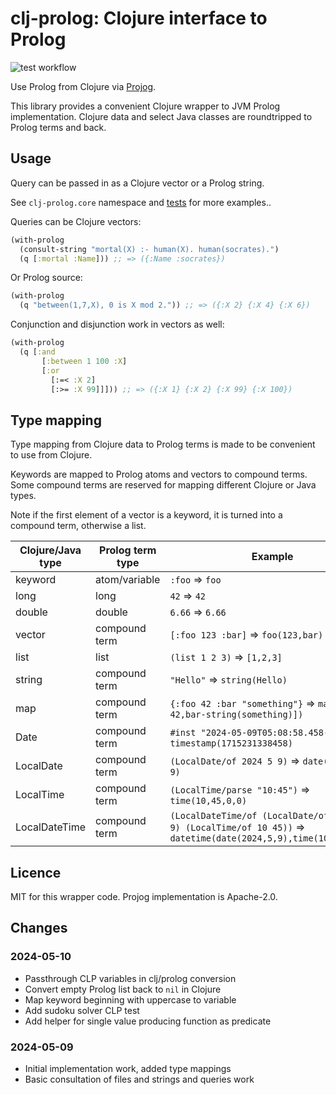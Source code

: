 # clj-prolog: Clojure interface to Prolog

![test workflow](https://github.com/tatut/clj-prolog/actions/workflows/test.yml/badge.svg)

Use Prolog from Clojure via [Projog](http://www.projog.org/).

This library provides a convenient Clojure wrapper to JVM Prolog implementation.
Clojure data and select Java classes are roundtripped to Prolog terms
and back.

## Usage

Query can be passed in as a Clojure vector or a Prolog string.

See `clj-prolog.core` namespace and [tests](https://github.com/tatut/clj-prolog/blob/main/test/clj_prolog/core_test.clj) for more examples..

Queries can be Clojure vectors:
```clojure
(with-prolog
  (consult-string "mortal(X) :- human(X). human(socrates).")
  (q [:mortal :Name])) ;; => ({:Name :socrates})
```

Or Prolog source:
```clojure
(with-prolog
  (q "between(1,7,X), 0 is X mod 2.")) ;; => ({:X 2} {:X 4} {:X 6})
```

Conjunction and disjunction work in vectors as well:
```clojure
(with-prolog
  (q [:and
       [:between 1 100 :X]
       [:or
         [:=< :X 2]
         [:>= :X 99]]])) ;; => ({:X 1} {:X 2} {:X 99} {:X 100})
```



## Type mapping

Type mapping from Clojure data to Prolog terms is made to be convenient to use from Clojure.

Keywords are mapped to Prolog atoms and vectors to compound terms. Some compound terms are reserved
for mapping different Clojure or Java types.

Note if the first element of a vector is a keyword, it is turned into a
compound term, otherwise a list.

| Clojure/Java type | Prolog term type | Example |
| ----------------- | ---------------- | ------- |
| keyword | atom/variable | `:foo` => `foo` |
| long | long | `42` => `42` |
| double | double | `6.66` => `6.66` |
| vector | compound term | `[:foo 123 :bar]` => `foo(123,bar)` |
| list | list | `(list 1 2 3)` => `[1,2,3]` |
| string | compound term | `"Hello"` => `string(Hello)` |
| map | compound term | `{:foo 42 :bar "something"}` => `map([foo-42,bar-string(something)])` |
| Date | compound term |  `#inst "2024-05-09T05:08:58.458-00:00"` => `timestamp(1715231338458)` |
| LocalDate | compound term | `(LocalDate/of 2024 5 9)` => `date(2024, 5, 9)` |
| LocalTime | compound term | `(LocalTime/parse "10:45")` => `time(10,45,0,0)` |
| LocalDateTime | compound term | `(LocalDateTime/of (LocalDate/of 2024 5 9) (LocalTime/of 10 45))` =>  `datetime(date(2024,5,9),time(10,45,0,0))` |


## Licence

MIT for this wrapper code. Projog implementation is Apache-2.0.

## Changes

### 2024-05-10
- Passthrough CLP variables in clj/prolog conversion
- Convert empty Prolog list back to `nil` in Clojure
- Map keyword beginning with uppercase to variable
- Add sudoku solver CLP test
- Add helper for single value producing function as predicate

### 2024-05-09
- Initial implementation work, added type mappings
- Basic consultation of files and strings and queries work
